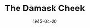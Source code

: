 ---
title: The Damask Cheek
date: 1945-04-20
closing_date: 1945-04-28
layout: productions
featured_image: 
image_caption:
image_credit:
playbill: 
category: 
Theatre: Theatre Jacksonville
Venue: Little Theatre
cast:
  Calla Longstreth: Boots Royall
  Daphne Randall: Alma Jones
  Jimmy Randall: Robert Dreher
  Michael Randall: Bryant Simms
  Miss Pinner: Laurene T. Moore
  Mrs. Randall: Edythe Guernsey
  Neil Harding: Jerry Appy
  Nora: Ruth Firth
  Rhoda Meldrum: Mary Keen Thorton
crew:
  Box Office and Coca Colas:
    - Bess Hulett
    - Brilla Snead
    - Dorothy Lupfer
    - Louis Larmoyeux
  Crew:
    - Annabelle Anderson
    - Arnold Roode
    - Bill Harvey
    - Carole Corbett
    - Edythe Guernsey, Jr.
    - George Henning
    - Gwen Overley
    - Jean Lindman
    - Juanita Johnson
    - Mac Hull
    - Mary Garcia
    - Ray Ferguson
  Director: Marcella Cisney
  Make-up: Irma Stockwell
  Music: Edythe Guernsey, Jr.
  Properties: Lois Davidson
  Stage Manager:
    - Ruth Firth
    - Soula Smith
  Technical Director: Henry Kurth
  Wardrobe: Louise Tennent
orchestra:
external_links:
---
